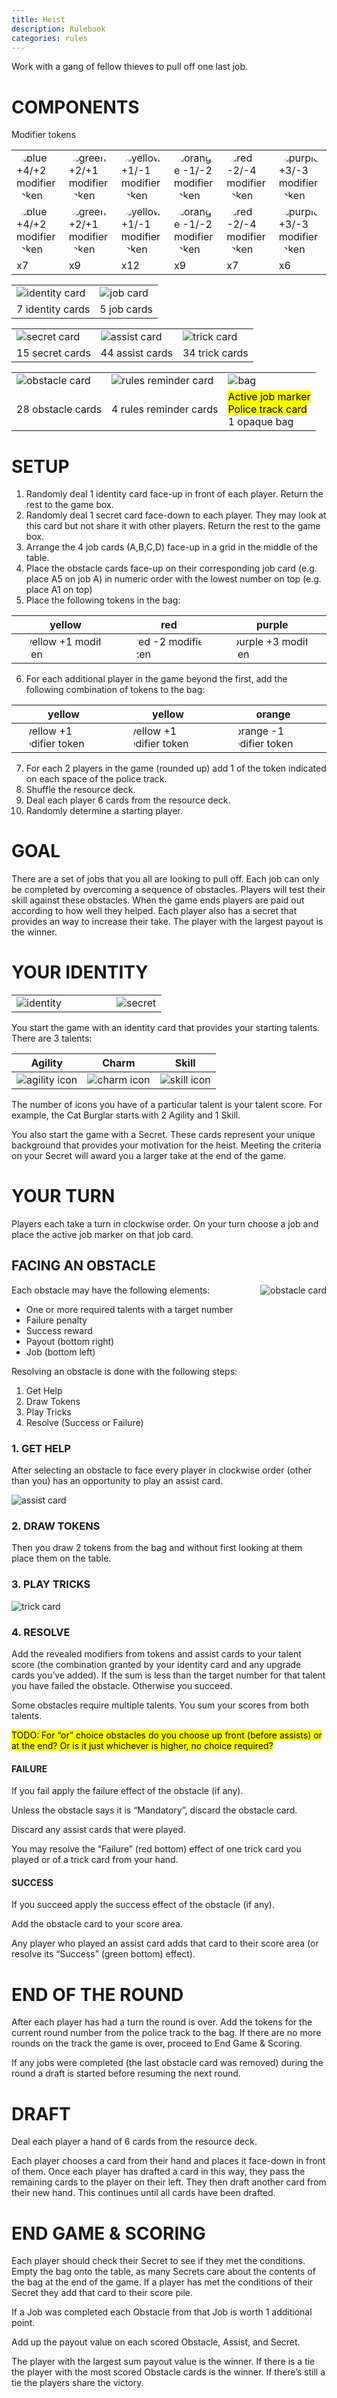 ```yaml
---
title: Heist
description: Rulebook
categories: rules
---
```

<style type="text/css" rel="stylesheet">
table.components {
  width: 100%;
  table-layout: fixed;
}

.token {
  clip-path: circle(50% at center);
}
</style>
Work with a gang of fellow thieves to pull off one last job.

# COMPONENTS
Modifier tokens

<table class="components">
<tr><td><img class="token" alt="blue +4/+2 modifier token" src="rulebook/BluePlus4.png"/></td><td><img class="token" alt="green +2/+1 modifier token" src="rulebook/GreenPlus2.png"/></td><td><img class="token" alt="yellow +1/-1 modifier token" src="rulebook/YellowPlus1.png"/></td><td><img class="token" alt="orange -1/-2 modifier token" src="rulebook/OrangeMinus1.png"/></td><td><img class="token" alt="red -2/-4 modifier token" src="rulebook/RedMinus2.png"/></td><td><img class="token" alt="purple +3/-3 modifier token" src="rulebook/PurplePlus3.png"/></td></tr>
<tr><td><img class="token" alt="blue +4/+2 modifier token" src="rulebook/BluePlus2.png"/></td><td><img class="token" alt="green +2/+1 modifier token" src="rulebook/GreenPlus1.png"/></td><td><img class="token" alt="yellow +1/-1 modifier token" src="rulebook/YellowMinus1.png"/></td><td><img class="token" alt="orange -1/-2 modifier token" src="rulebook/OrangeMinus2.png"/></td><td><img class="token" alt="red -2/-4 modifier token" src="rulebook/RedMinus4.png"/></td><td><img class="token" alt="purple +3/-3 modifier token" src="rulebook/PurpleMinus3.png"/></td></tr>
<tr><td>x7</td><td>x9</td><td>x12</td><td>x9</td><td>x7</td><td>x6</td></tr>
</table>

<table class="components">
<tr><td><img class="card" alt="identity card" src="rulebook/Identity.png"/></td><td><img class="card" alt="job card" src="rulebook/Job.png"/></td></tr>
<tr><td>7 identity cards</td><td>5 job cards</td></tr>
</table>

<table class="components">
<tr><td><img class="card" alt="secret card" src="rulebook/Secret.png"/></td><td><img class="card" alt="assist card" src="rulebook/Assist.png"/></td><td><img class="card" alt="trick card" src="rulebook/Trick.png"/></td></tr>
<tr><td>15 secret cards</td><td>44 assist cards</td><td>34 trick cards</td></tr>
</table>

<table class="components">
<tr><td><img class="card" alt="obstacle card" src="rulebook/Obstacle.png"/></td><td><img class="card" alt="rules reminder card" src="rulebook/RulesCard.png"/></td><td><img alt="bag"/></td></tr>
<tr><td>28 obstacle cards</td><td>4 rules reminder cards</td><td><mark>Active job marker</mark><br><mark>Police track card</mark><br>1 opaque bag</td></tr>
</table>

# SETUP
1. Randomly deal 1 identity card face-up in front of each player. Return the rest to the game box.
2. Randomly deal 1 secret card face-down to each player. They may look at this card but not share it with other players. Return the rest to the game box.
3. Arrange the 4 job cards (A,B,C,D) face-up in a grid in the middle of the table.
4. Place the obstacle cards face-up on their corresponding job card (e.g. place A5 on job A) in numeric order with the lowest number on top (e.g. place A1 on top)
5. Place the following tokens in the bag:

| yellow | red | purple |
| --- | --- | -- |
| <img class="token" alt="yellow +1 modifier token" src="rulebook/YellowPlus1.png"/> | <img class="token" alt="red -2 modifier token" src="rulebook/RedMinus2.png"/> | <img class="token" alt="purple +3 modifier token" src="rulebook/PurplePlus3.png"/> |

6. For each additional player in the game beyond the first, add the following combination of tokens to the bag:

| yellow | yellow | orange |
| --- | --- | -- |
| <img class="token" alt="yellow +1 modifier token" src="rulebook/YellowPlus1.png"/> | <img class="token" alt="yellow +1 modifier token" src="rulebook/YellowPlus1.png"/> | <img class="token" alt="orange -1 modifier token" src="rulebook/OrangeMinus1.png"/> |

7. For each 2 players in the game (rounded up) add 1 of the token indicated on each space of the police track.
8. Shuffle the resource deck.
9. Deal each player 6 cards from the resource deck.
10. Randomly determine a starting player.

# GOAL
There are a set of jobs that you all are looking to pull off. Each job can only be completed by overcoming a sequence of obstacles. Players will test their skill against these obstacles. When the game ends players are paid out according to how well they helped. Each player also has a secret that provides an way to increase their take. The player with the largest payout is the winner.

# YOUR IDENTITY

<table class="components">
<tr><td width="66%"><img class="card" alt="identity" src="rulebook/Identity.png"/></td><td width="33%"><img class="card" alt="secret" src="rulebook/Secret.png"/></td></tr>
</table>

You start the game with an identity card that provides your starting talents. There are 3 talents:
	 
| Agility | Charm | Skill |
| --- | --- | --- |
| <img alt="agility icon" src="rulebook/Agility.png"/> | <img alt="charm icon" src="rulebook/Charm.png"/> | <img alt="skill icon" src="rulebook/Skill.png"/> |

The number of icons you have of a particular talent is your talent score. For example, the Cat Burglar starts with 2 Agility and 1 Skill.

You also start the game with a Secret. These cards represent your unique background that provides your motivation for the heist. Meeting the criteria on your Secret will award you a larger take at the end of the game.

# YOUR TURN
Players each take a turn in clockwise order. On your turn choose a job and place the active job marker on that job card. 

## FACING AN OBSTACLE

<img class="card" alt="obstacle card" style="float: right;" src="rulebook/Obstacle.png"/>

Each obstacle may have the following elements:
- One or more required talents with a target number
- Failure penalty
- Success reward 
- Payout (bottom right)
- Job (bottom left)

Resolving an obstacle is done with the following steps:
1. Get Help
2. Draw Tokens
3. Play Tricks
4. Resolve (Success or Failure)

### 1. GET HELP
After selecting an obstacle to face every player in clockwise order (other than you) has an opportunity to play an assist card.

<img class="card" alt="assist card" src="rulebook/Assist.png"/>

### 2. DRAW TOKENS
Then you draw 2 tokens from the bag and without first looking at them place them on the table. 

### 3. PLAY TRICKS

<img class="card" alt="trick card" src="rulebook/Trick.png"/>

### 4. RESOLVE
Add the revealed modifiers from tokens and assist cards to your talent score (the combination granted by your identity card and any upgrade cards you’ve added). If the sum is less than the target number for that talent you have failed the obstacle. Otherwise you succeed.

Some obstacles require multiple talents. You sum your scores from both talents.

<mark>TODO: For “or” choice obstacles do you choose up front (before assists) or at the end? Or is it just whichever is higher, no choice required?</mark>

#### FAILURE
If you fail apply the failure effect of the obstacle (if any).

Unless the obstacle says it is “Mandatory”, discard the obstacle card.

Discard any assist cards that were played.

You may resolve the “Failure” (red bottom) effect of one trick card you played or of a trick card from your hand.

#### SUCCESS
If you succeed apply the success effect of the obstacle (if any).

Add the obstacle card to your score area.

Any player who played an assist card adds that card to their score area (or resolve its “Success” (green bottom) effect).

# END OF THE ROUND
After each player has had a turn the round is over. Add the tokens for the current round number from the police track to the bag. If there are no more rounds on the track the game is over, proceed to End Game & Scoring.

If any jobs were completed (the last obstacle card was removed) during the round a draft is started before resuming the next round.

# DRAFT
Deal each player a hand of 6 cards from the resource deck.

Each player chooses a card from their hand and places it face-down in front of them. Once each player has drafted a card in this way, they pass the remaining cards to the player on their left. They then draft another card from their new hand. This continues until all cards have been drafted.

# END GAME & SCORING
Each player should check their Secret to see if they met the conditions. Empty the bag onto the table, as many Secrets care about the contents of the bag at the end of the game. If a player has met the conditions of their Secret they add that card to their score pile.

If a Job was completed each Obstacle from that Job is worth 1 additional point.

Add up the payout value on each scored Obstacle, Assist, and Secret.

The player with the largest sum payout value is the winner. If there is a tie the player with the most scored Obstacle cards is the winner. If there’s still a tie the players share the victory.